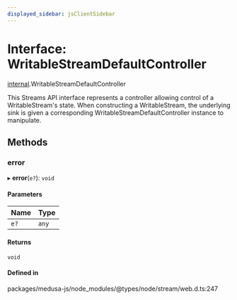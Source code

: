 ```yaml
---
displayed_sidebar: jsClientSidebar
---
```


# Interface: WritableStreamDefaultController

[internal](../modules/internal-8.md).WritableStreamDefaultController

This Streams API interface represents a controller allowing control of a
WritableStream's state. When constructing a WritableStream, the
underlying sink is given a corresponding WritableStreamDefaultController
instance to manipulate.

## Methods

### error

▸ **error**(`e?`): `void`

#### Parameters

| Name | Type |
| :------ | :------ |
| `e?` | `any` |

#### Returns

`void`

#### Defined in

packages/medusa-js/node_modules/@types/node/stream/web.d.ts:247
